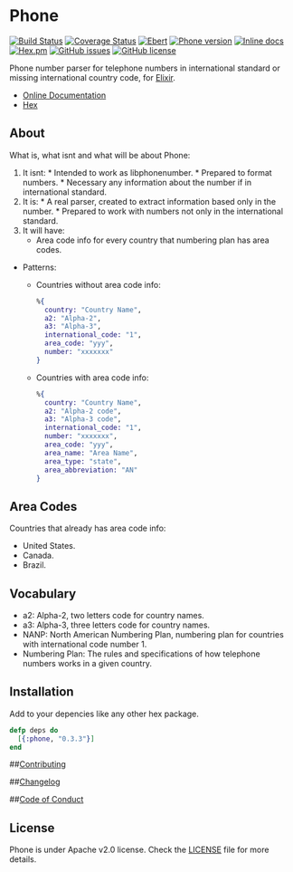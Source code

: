 # Phone
[![Build Status](https://travis-ci.org/fcevado/phone.svg?branch=master)](https://travis-ci.org/fcevado/phone)
[![Coverage Status](https://coveralls.io/repos/github/fcevado/phone/badge.svg?branch=master)](https://coveralls.io/github/fcevado/phone?branch=master)
[![Ebert](https://ebertapp.io/github/fcevado/phone.svg)](https://ebertapp.io/github/fcevado/phone.svg)
[![Phone version](https://img.shields.io/hexpm/v/phone.svg)](https://hex.pm/packages/phone)
[![Inline docs](http://inch-ci.org/github/fcevado/phone.svg?branch=master)](http://inch-ci.org/github/fcevado/phone)
[![Hex.pm](https://img.shields.io/hexpm/dt/phone.svg)](https://hex.pm/packages/phone)
[![GitHub issues](https://img.shields.io/github/issues/fcevado/phone.svg)](https://github.com/fcevado/phone/issues)
[![GitHub license](https://img.shields.io/badge/license-Apache%202-blue.svg)](https://raw.githubusercontent.com/fcevado/phone/master/LICENSE)

Phone number parser for telephone numbers in international standard or missing international country code, for [Elixir](http://elixir-lang.org).

* [Online Documentation](https://hexdocs.pm/phone/api-reference.html)
* [Hex](https://hex.pm/packages/phone)

## About
What is, what isnt and what will be about Phone:
  1. It isnt:
    * Intended to work as libphonenumber.
    * Prepared to format numbers.
    * Necessary any information about the number if in international standard.
  2. It is:
    * A real parser, created to extract information based only in the number.
    * Prepared to work with numbers not only in the international standard.
  3. It will have:
     * Area code info for every country that numbering plan has area codes.

  * Patterns:
    * Countries without area code info:
        ```elixir
        %{
          country: "Country Name",
          a2: "Alpha-2",
          a3: "Alpha-3",
          international_code: "1",
          area_code: "yyy",
          number: "xxxxxxx"
        }
        ```

    * Countries with area code info:
        ```elixir
        %{
          country: "Country Name",
          a2: "Alpha-2 code",
          a3: "Alpha-3 code",
          international_code: "1",
          number: "xxxxxxx",
          area_code: "yyy",
          area_name: "Area Name",
          area_type: "state",
          area_abbreviation: "AN"
        }
        ```

## Area Codes
Countries that already has area code info:
* United States.
* Canada.
* Brazil.

## Vocabulary
  * a2: Alpha-2, two letters code for country names.
  * a3: Alpha-3, three letters code for country names.
  * NANP: North American Numbering Plan, numbering plan for countries with international code number 1.
  * Numbering Plan: The rules and specifications of how telephone numbers works in a given country.

## Installation
Add to your depencies like any other hex package.

```elixir
defp deps do
  [{:phone, "0.3.3"}]
end
```

##[Contributing](./CONTRIBUTING.md)

##[Changelog](./CHANGELOG.md)

##[Code of Conduct](./CODE_OF_CONDUCT.md)

## License
Phone is under Apache v2.0 license. Check the [LICENSE](./LICENSE) file for more details.
